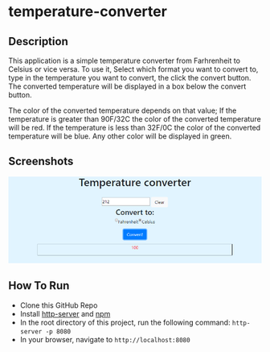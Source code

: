 # temperature-converter
## Description
 This application is a simple temperature converter from Farhrenheit to Celsius or vice versa. To use it, Select which format you want to convert to, type in the temperature you want to convert, the click the convert button. The converted temperature will be displayed in a box below the convert button.

 The color of the converted temperature depends on that value; If the temperature is greater than 90F/32C the color of the converted temperature will be red. If the temperature is less than 32F/0C the color of the converted temperature will be blue. Any other color will be displayed in green.

## Screenshots
![temp-converter](https://raw.githubusercontent.com/ivannio/temperature-converter/master/screenshots/temp-converter.png)

## How To Run
* Clone this GitHub Repo
* Install [http-server](https://www.npmjs.com/package/http-server) and [npm](https://www.npmjs.com)
* In the root directory of this project, run the following command: `http-server -p 8080`
* In your browser, navigate to `http://localhost:8080`